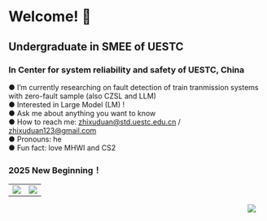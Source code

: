 # Welcome! 👋

## Undergraduate in SMEE of UESTC
### In Center for system reliability and safety of UESTC, China     

&#9679; I’m currently researching on fault detection of train tranmission systems with zero-fault sample (also CZSL and LLM)      
&#9679; Interested in Large Model (LM) !     
&#9679; Ask me about anything you want to know  
&#9679; How to reach me: zhixuduan@std.uestc.edu.cn / zhixuduan123@gmail.com  
&#9679; Pronouns: he  
&#9679; Fun fact: love MHWI and CS2   
### 2025 New Beginning！   

<table>
  <tr>
    <td align="center" style="padding=0;width=50%;">
      <img align="center" style="padding=0;" src="https://github-readme-stats.vercel.app/api/?username=zxuuuustupid&show_icons=true&title_color=4F8CC9&text_color=9f9f9f&bg_color=00000000&hide_border=true&icon_color=4F8CC9&hide_title=true&count_private=true&include_all_commits=true" />
    </td>
    <td align="center" style="padding=0;width=50%;">
      <img align="center" style="padding=0;" src="https://github-readme-stats.vercel.app/api/top-langs/?username=zxuuuustupid&layout=compact&show_icons=true&title_color=4F8CC9&text_color=9f9f9f&bg_color=00000000&hide_border=true&icon_color=00000000&count_private=true" />
    </td>
  </tr>
</table>
</i><img align="right" style="padding=0;" vspace="0" hspace="18" src="https://komarev.com/ghpvc/?username=zxuuuustupid&style=flat"/>
